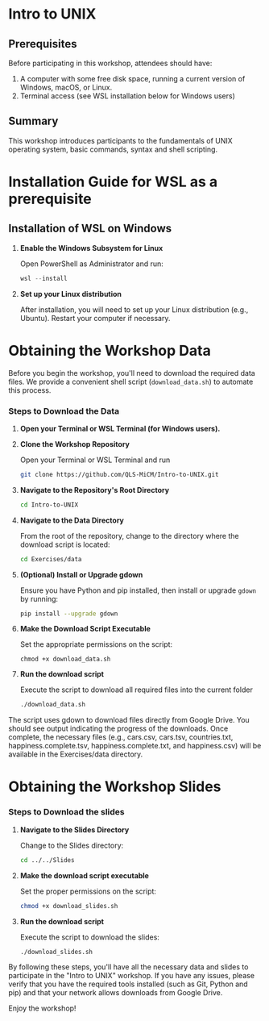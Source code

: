 # Intro to UNIX

## Prerequisites
Before participating in this workshop, attendees should have:

1. A computer with some free disk space, running a current version of Windows, macOS, or Linux.
2. Terminal access (see WSL installation below for Windows users)

## Summary
This workshop introduces participants to the fundamentals of UNIX operating system, basic commands, syntax and shell scripting.

# Installation Guide for WSL as a prerequisite

## Installation of WSL on Windows

1. **Enable the Windows Subsystem for Linux**

   Open PowerShell as Administrator and run:
   ```powershell
   wsl --install
   ```

2. **Set up your Linux distribution**

   After installation, you will need to set up your Linux distribution (e.g., Ubuntu). Restart your computer if necessary.

# Obtaining the Workshop Data

Before you begin the workshop, you'll need to download the required data files. We provide a convenient shell script (`download_data.sh`) to automate this process.

### Steps to Download the Data

1. **Open your Terminal or WSL Terminal (for Windows users).**

2. **Clone the Workshop Repository**

   Open your Terminal or WSL Terminal and run
   ```bash
   git clone https://github.com/QLS-MiCM/Intro-to-UNIX.git
   ```

3. **Navigate to the Repository's Root Directory**

   ```bash
   cd Intro-to-UNIX
   ```

4. **Navigate to the Data Directory**
 
   From the root of the repository, change to the directory where the download script is located:
   ```bash
   cd Exercises/data
   ```
5. **(Optional) Install or Upgrade gdown**

   Ensure you have Python and pip installed, then install or upgrade `gdown` by running:
   ```bash
   pip install --upgrade gdown
   ```
6. **Make the Download Script Executable**

   Set the appropriate permissions on the script:
   ```
   chmod +x download_data.sh
   ```
7. **Run the download script**

   Execute the script to download all required files into the current folder

   ```bash
   ./download_data.sh
   ```
   
The script uses gdown to download files directly from Google Drive. You should see output indicating the progress of the downloads. Once complete, the necessary files (e.g., cars.csv, cars.tsv, countries.txt, happiness.complete.tsv, happiness.complete.txt, and happiness.csv) will be available in the Exercises/data directory.

# Obtaining the Workshop Slides

### Steps to Download the slides

1. **Navigate to the Slides Directory**

   Change to the Slides directory:
   
   ```bash
   cd ../../Slides
   ```

2. **Make the download script executable**

   Set the proper permissions on the script:

   ```bash
   chmod +x download_slides.sh
   ```

3. **Run the download script**
      
   Execute the script to download the slides:
   
   ```bash
   ./download_slides.sh
   ```

By following these steps, you'll have all the necessary data and slides to participate in the "Intro to UNIX" workshop. If you have any issues, please verify that you have the required tools installed (such as Git, Python and pip) and that your network allows downloads from Google Drive.

Enjoy the workshop!
